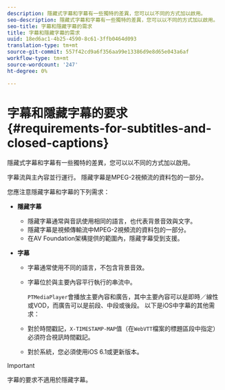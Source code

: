 ```yaml
---
description: 隱藏式字幕和字幕有一些獨特的差異，您可以以不同的方式加以啟用。
seo-description: 隱藏式字幕和字幕有一些獨特的差異，您可以以不同的方式加以啟用。
seo-title: 字幕和隱藏字幕的需求
title: 字幕和隱藏字幕的需求
uuid: 18ed6ac1-4b25-4590-8c61-3ffb0464d093
translation-type: tm+mt
source-git-commit: 557f42cd9a6f356aa99e13386d9e8d65e043a6af
workflow-type: tm+mt
source-wordcount: '247'
ht-degree: 0%

---
```



# 字幕和隱藏字幕的要求{#requirements-for-subtitles-and-closed-captions}

隱藏式字幕和字幕有一些獨特的差異，您可以以不同的方式加以啟用。

字幕流與主內容並行運行。 隱藏字幕是MPEG-2視頻流的資料包的一部分。

您應注意隱藏字幕和字幕的下列需求：

* **隱藏字幕**

   * 隱藏字幕通常與音訊使用相同的語言，也代表背景音效與文字。
   * 隱藏字幕是視頻傳輸流中MPEG-2視頻流的資料包的一部分。
   * 在AV Foundation架構提供的範圍內，隱藏字幕受到支援。

* **字幕**

   * 字幕通常使用不同的語言，不包含背景音效。
   * 字幕位於與主要內容平行執行的串流中。

      `PTMediaPlayer`會播放主要內容和廣告，其中主要內容可以是即時／線性或VOD，而廣告可以是前段、中段或後段。
   以下是iOS中字幕的其他需求：

   * 對於時間戳記，`X-TIMESTAMP-MAP`值（在`WebVTT`檔案的標題區段中指定）必須符合視訊時間戳記。

   * 對於系統，您必須使用iOS 6.1或更新版本。


>[!IMPORTANT]
>
>字幕的要求不適用於隱藏字幕。